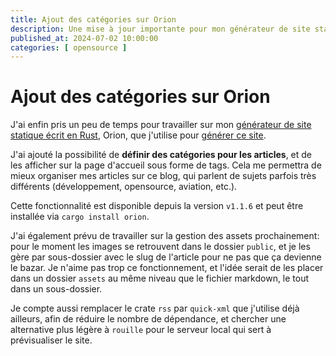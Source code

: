 ```yaml
---
title: Ajout des catégories sur Orion
description: Une mise à jour importante pour mon générateur de site statique écrit en Rust
published_at: 2024-07-02 10:00:00
categories: [ opensource ]
---
```


# Ajout des catégories sur Orion

J'ai enfin pris un peu de temps pour travailler sur mon [générateur de site statique écrit en Rust](https://github.com/adriantombu/orion), Orion, que j'utilise pour [générer ce site](https://github.com/adriantombu/blog.otso.fr).

J'ai ajouté la possibilité de **définir des catégories pour les articles**, et de les afficher sur la page d'accueil sous forme de tags. Cela me permettra de mieux organiser mes articles sur ce blog, qui parlent de sujets parfois très différents (développement, opensource, aviation, etc.).

Cette fonctionnalité est disponible depuis la version `v1.1.6` et peut être installée via `cargo install orion`.

J'ai également prévu de travailler sur la gestion des assets prochainement: pour le moment les images se retrouvent dans le dossier `public`, et je les gère par sous-dossier avec le slug de l'article pour ne pas que ça devienne le bazar. Je n'aime pas trop ce fonctionnement, et l'idée serait de les placer dans un dossier `assets` au même niveau que le fichier markdown, le tout dans un sous-dossier.

Je compte aussi remplacer le crate `rss` par `quick-xml` que j'utilise déjà ailleurs, afin de réduire le nombre de dépendance, et chercher une alternative plus légère à `rouille` pour le serveur local qui sert à prévisualiser le site.
